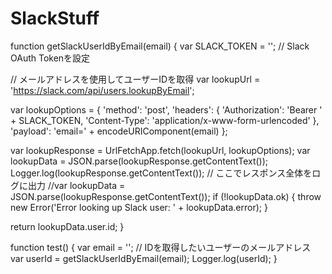 # SlackStuff

function getSlackUserIdByEmail(email) {
  var SLACK_TOKEN = ''; // Slack OAuth Tokenを設定

  // メールアドレスを使用してユーザーIDを取得
  var lookupUrl = 'https://slack.com/api/users.lookupByEmail';
  
  var lookupOptions = {
    'method': 'post',
    'headers': {
      'Authorization': 'Bearer ' + SLACK_TOKEN,
      'Content-Type': 'application/x-www-form-urlencoded'
    },
    'payload': 'email=' + encodeURIComponent(email)
  };

  var lookupResponse = UrlFetchApp.fetch(lookupUrl, lookupOptions);
  var lookupData = JSON.parse(lookupResponse.getContentText());
Logger.log(lookupResponse.getContentText());  // ここでレスポンス全体をログに出力
//var lookupData = JSON.parse(lookupResponse.getContentText());
  if (!lookupData.ok) {
    throw new Error('Error looking up Slack user: ' + lookupData.error);
  }

  return lookupData.user.id;
}

function test() {
  var email = ''; // IDを取得したいユーザーのメールアドレス
  var userId = getSlackUserIdByEmail(email);
  Logger.log(userId);
}
